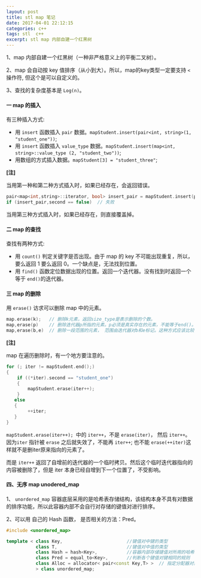 ```yaml
---
layout: post
title: stl map 笔记
date: 2017-04-01 22:12:15
categories: c++
tags: stl  c++
excerpt: stl map 内部自建一个红黑树
---
```



1、map 内部自建一个红黑树（一种非严格意义上的平衡二叉树）。

2、map 会自动按 key 值排序（从小到大）。所以，map的key类型一定要支持 `<`操作符, 但这个是可以自定义的。

3、查找的复杂度基本是 `Log(n)`。

#### 一 map 的插入

有三种插入方式:

- 用 `insert` 函数插入 `pair` 数据。`mapStudent.insert(pair<int, string>(1, "student_one"))`;
- 用 `insert` 函数插入 `value_type` 数据。`mapStudent.insert(map<int, string>::value_type (2, "student_two"))`;
- 用数组的方式插入数据。`mapStudent[3] = "student_three"`;

**[注]**

当用第一种和第二种方式插入时，如果已经存在，会返回错误。

```c++
pair<map<int,string>::iterator, bool> insert_pair = mapStudent.insert(pair<int, string>(1, "student_one"));
if (insert_pair,second == false)  // 失败
```

当用第三种方式插入时，如果已经存在，则直接覆盖掉。

#### 二 map 的查找

查找有两种方式:

- 用 `count()` 判定关键字是否出现。由于 map 的 key 不可能出现重复，所以，要么返回 1 要么返回 0。一个缺点是，无法找到位置。
- 用 `find()` 函数定位数据出现的位置。返回一个迭代器。没有找到时返回一个等于 `end()`的迭代器。

#### 三 map 的删除

用 `erase()` 访求可以删除 map 中的元素。 

```c++
map.erase(k);   // 删除k元素，返回size_type是表示删除的个数。
map,erase(p)    // 删除迭代器p所指的元素。p必须是真实存在的元素，不能等于end()。
map,erase(b,e)  // 删除一段范围的元素， 范围由迭代器对b和e标记。这种方式应该比较少见吧。
```

**[注]**

map 在遍历删除时，有一个地方要注意的。

```c++
for (; iter != mapStudent.end();)
{
    if ((*iter).second == "student_one")
    { 
        mapStudent.erase(iter++);  
    }
   else
   {
        ++iter;
   }  
}
```
 
`mapStudent.erase(iter++); `中的 `iter++`，不是 `erase(iter)`， 然后 `iter++`。因为`iter` 指针被 `erase` 之后就失效了，不能再 `iter++`; 也不能 `erase(++iter)`这样就不是删iter原来指向的元素了。

而是 `iter++` 返回了自增前的迭代器的一个临时拷贝。然后这个临时迭代器指向的内容被删除了，但是 iter 本身已经自增到下一个位置了，不受影响。

#### 四、无序 map unodered_map

1、 `unordered_map` 容器底层采用的是哈希表存储结构，该结构本身不具有对数据的排序功能，所以此容器内部不会自行对存储的键值对进行排序。

2、可以用 自己的 Hash 函数， 是否相关的方法：Pred。

```c++
#include <unordered_map>

template < class Key,                        //键值对中键的类型
           class T,                          //键值对中值的类型
           class Hash = hash<Key>,           //容器内部存储键值对所用的哈希函数
           class Pred = equal_to<Key>,       //判断各个键值对键相同的规则
           class Alloc = allocator< pair<const Key,T> >  // 指定分配器对象的类型
           > class unordered_map;
```


